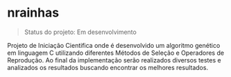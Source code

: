 <h1>nrainhas</h1>

> Status do projeto: Em desenvolvimento

Projeto de Iniciação Cientifica onde é desenvolvido um algoritmo genético em linguagem C utilizando diferentes Métodos de Seleção e Operadores de Reprodução.
Ao final da implementação serão realizados diversos testes e analizados os resultados buscando encontrar os melhores resultados.

